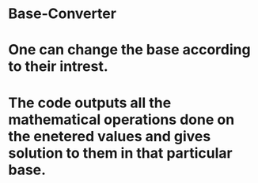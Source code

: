 # Base-Converter
# One can change the base according to their intrest.
# The code outputs all the mathematical operations done on the enetered values and gives solution to them in that particular base.
